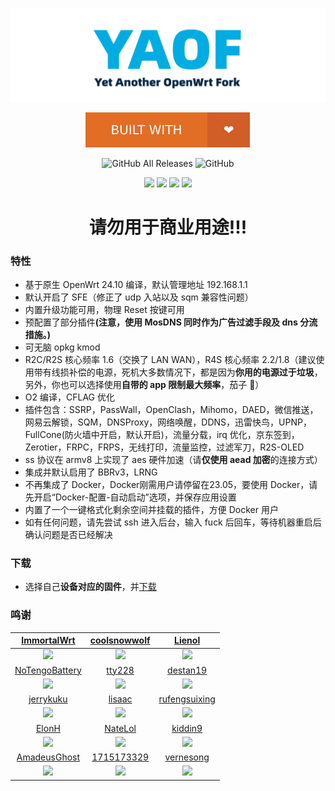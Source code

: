<p align="center">
<img width="768" src="https://raw.githubusercontent.com/QiuSimons/Others/master/YAOF.png" >
</p>
<p align="center">
<img src="https://github.com/Tired-Fox/cargors/raw/aabd34c/assets/badges/built_with_love.svg">
<p>
<p align="center">
<img alt="GitHub All Releases" src="https://img.shields.io/github/downloads/QiuSimons/YAOF/total?style=for-the-badge">
<img alt="GitHub" src="https://img.shields.io/github/license/QiuSimons/YAOF?style=for-the-badge">
<p>
<p align="center">
<img src="https://github.com/QiuSimons/YAOF/workflows/R2C-OpenWrt/badge.svg">
<img src="https://github.com/QiuSimons/YAOF/workflows/R2S-OpenWrt/badge.svg">
<img src="https://github.com/QiuSimons/YAOF/workflows/R4S-OpenWrt/badge.svg">
<img src="https://github.com/QiuSimons/YAOF/workflows/X86-OpenWrt/badge.svg">
<p>


<h1 align="center">请勿用于商业用途!!!</h1>

### 特性

- 基于原生 OpenWrt 24.10 编译，默认管理地址 192.168.1.1
- 默认开启了 SFE（修正了 udp 入站以及 sqm 兼容性问题）
- 内置升级功能可用，物理 Reset 按键可用
- 预配置了部分插件<b>(注意，使用 MosDNS 同时作为广告过滤手段及 dns 分流措施。)</b>
- 可无脑 opkg kmod
- R2C/R2S 核心频率 1.6（交换了 LAN WAN），R4S 核心频率 2.2/1.8（建议使用带有线损补偿的电源，死机大多数情况下，都是因为<b>你用的电源过于垃圾</b>，另外，你也可以选择使用<b>自带的 app 限制最大频率</b>，茄子 🍆）
- O2 编译，CFLAG 优化
- 插件包含：SSRP，PassWall，OpenClash，Mihomo，DAED，微信推送，网易云解锁，SQM，DNSProxy，网络唤醒，DDNS，迅雷快鸟，UPNP，FullCone(防火墙中开启，默认开启)，流量分载，irq 优化，京东签到，Zerotier，FRPC，FRPS，无线打印，流量监控，过滤军刀，R2S-OLED
- ss 协议在 armv8 上实现了 aes 硬件加速（请<b>仅使用 aead 加密</b>的连接方式）
- 集成并默认启用了 BBRv3，LRNG
- 不再集成了 Docker，Docker刚需用户请停留在23.05，要使用 Docker，请先开启“Docker-配置-自动启动”选项，并保存应用设置
- 内置了一个一键格式化剩余空间并挂载的插件，方便 Docker 用户
- 如有任何问题，请先尝试 ssh 进入后台，输入 fuck 后回车，等待机器重启后确认问题是否已经解决

### 下载

- 选择自己<b>设备对应的固件</b>，并[下载](https://github.com/QiuSimons/R2S-R4S-OpenWrt/releases)

### 鸣谢

|               [ImmortalWrt](https://github.com/immortalwrt)               |              [coolsnowwolf](https://github.com/coolsnowwolf)              |                    [Lienol](https://github.com/Lienol)                    |
| :-----------------------------------------------------------------------: | :-----------------------------------------------------------------------: | :-----------------------------------------------------------------------: |
| <img width="60" src="https://avatars.githubusercontent.com/u/53193414"/>  | <img width="60" src="https://avatars.githubusercontent.com/u/31687149" /> | <img width="60" src="https://avatars.githubusercontent.com/u/23146169" /> |
|            [NoTengoBattery](https://github.com/NoTengoBattery)            |                    [tty228](https://github.com/tty228)                    |                  [destan19](https://github.com/destan19)                  |
| <img width="60" src="https://avatars.githubusercontent.com/u/11285513" /> | <img width="60" src="https://avatars.githubusercontent.com/u/33397881" /> | <img width="60" src="https://avatars.githubusercontent.com/u/3950091" />  |
|                 [jerrykuku](https://github.com/jerrykuku)                 |                    [lisaac](https://github.com/lisaac)                    |             [rufengsuixing](https://github.com/rufengsuixing)             |
| <img width="60" src="https://avatars.githubusercontent.com/u/9485680" />  | <img width="60" src="https://avatars.githubusercontent.com/u/3320969" />  | <img width="60" src="https://avatars.githubusercontent.com/u/22387141" /> |
|                     [ElonH](https://github.com/ElonH)                     |                   [NateLol](https://github.com/NateLol)                   |                   [kiddin9](https://github.com/kiddin9)                   |
| <img width="60" src="https://avatars.githubusercontent.com/u/32666230" /> | <img width="60" src="https://avatars.githubusercontent.com/u/5166306" />  | <img width="60" src="https://avatars.githubusercontent.com/u/48883331" /> |
|              [AmadeusGhost](https://github.com/AmadeusGhost)              |                [1715173329](https://github.com/1715173329)                |                 [vernesong](https://github.com/vernesong)                 |
| <img width="60" src="https://avatars.githubusercontent.com/u/42570690" /> | <img width="60" src="https://avatars.githubusercontent.com/u/22235437" /> | <img width="60" src="https://avatars.githubusercontent.com/u/42875168" /> |
